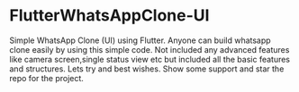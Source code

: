 # FlutterWhatsAppClone-UI
Simple WhatsApp Clone (UI) using Flutter. Anyone can build whatsapp clone easily by using this simple code. Not included any advanced features like camera screen,single status view etc but included all the basic features and structures. Lets try and best wishes.
Show some support and star the repo for the project.
